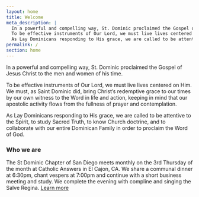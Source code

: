 ```yaml
---
layout: home
title: Welcome
meta_description: |
  In a powerful and compelling way, St. Dominic proclaimed the Gospel of Jesus Christ to the men and women of his time.
  To be effective instruments of Our Lord, we must live lives centered on Him. We must, as Saint Dominic did, bring Christ’s redemptive grace to our times by our own witness to the Word in life and action, keeping in mind that our apostolic activity flows from the fullness of prayer and contemplation.
  As Lay Dominicans responding to His grace, we are called to be attentive to the Spirit, to study Sacred Truth, to know Church doctrine, and to collaborate with our entire Dominican Family in order to proclaim the Word of God.
permalink: /
section: home
---
```


In a powerful and compelling way, St. Dominic proclaimed the Gospel of Jesus Christ to the men and women of his time.

To be effective instruments of Our Lord, we must live lives centered on Him. We must, as Saint Dominic did, bring Christ’s redemptive grace to our times by our own witness to the Word in life and action, keeping in mind that our apostolic activity flows from the fullness of prayer and contemplation.

As Lay Dominicans responding to His grace, we are called to be attentive to the Spirit, to study Sacred Truth, to know Church doctrine, and to collaborate with our entire Dominican Family in order to proclaim the Word of God.

### Who we are

The St Dominic Chapter of San Diego meets monthly on the 3rd Thursday of the month at Catholic Answers in El Cajon, CA. We share a communal dinner at 6:30pm, chant vespers at 7:00pm and continue with a short business meeting and study. We complete the evening with compline and singing the Salve Regina. [Learn more](/about)
